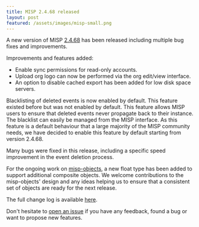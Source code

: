 ```yaml
---
title: MISP 2.4.68 released
layout: post
featured: /assets/images/misp-small.png
---
```


A new version of MISP [2.4.68](https://github.com/MISP/MISP/tree/v2.4.68) has been released including multiple bug fixes and improvements.

Improvements and features added:

- Enable sync permissions for read-only accounts.
- Upload org logo can now be performed via the org edit/view interface.
- An option to disable cached export has been added for low disk space servers.

Blacklisting of deleted events is now enabled by default. This feature existed before but was not enabled by default. This feature allows MISP users to
ensure that deleted events never propagate back to their instance. The blacklist can easily be managed from the MISP interface. As this
feature is a default behaviour that a large majority of the MISP community needs, we have decided to enable this feature by default starting from version 2.4.68.

Many bugs were fixed in this release, including a specific speed improvement in the event deletion process.

For the ongoing work on [misp-objects](https://github.com/MISP/misp-objects), a new float type has been added to support additional composite objects.
We welcome contributions to the misp-objects' design and any ideas helping us to ensure that a consistent set of objects are ready for the next release.

The full change log is available [here](https://www.misp.software/Changelog.txt).

Don't hesitate to [open an issue](https://github.com/MISP/MISP/issues) if you have any feedback, found a bug or want to propose new features.
